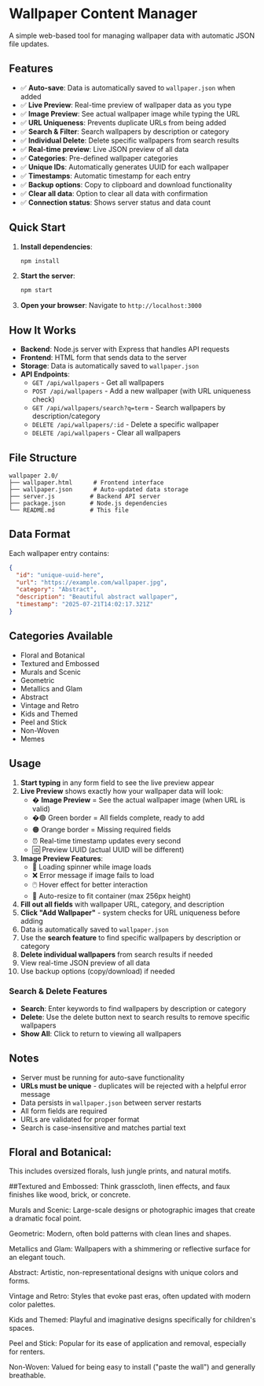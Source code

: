 # Wallpaper Content Manager

A simple web-based tool for managing wallpaper data with automatic JSON file updates.

## Features

- ✅ **Auto-save**: Data is automatically saved to `wallpaper.json` when added
- ✅ **Live Preview**: Real-time preview of wallpaper data as you type
- ✅ **Image Preview**: See actual wallpaper image while typing the URL
- ✅ **URL Uniqueness**: Prevents duplicate URLs from being added
- ✅ **Search & Filter**: Search wallpapers by description or category
- ✅ **Individual Delete**: Delete specific wallpapers from search results
- ✅ **Real-time preview**: Live JSON preview of all data
- ✅ **Categories**: Pre-defined wallpaper categories
- ✅ **Unique IDs**: Automatically generates UUID for each wallpaper
- ✅ **Timestamps**: Automatic timestamp for each entry
- ✅ **Backup options**: Copy to clipboard and download functionality
- ✅ **Clear all data**: Option to clear all data with confirmation
- ✅ **Connection status**: Shows server status and data count

## Quick Start

1. **Install dependencies**:
   ```bash
   npm install
   ```

2. **Start the server**:
   ```bash
   npm start
   ```

3. **Open your browser**:
   Navigate to `http://localhost:3000`

## How It Works

- **Backend**: Node.js server with Express that handles API requests
- **Frontend**: HTML form that sends data to the server
- **Storage**: Data is automatically saved to `wallpaper.json`
- **API Endpoints**:
  - `GET /api/wallpapers` - Get all wallpapers
  - `POST /api/wallpapers` - Add a new wallpaper (with URL uniqueness check)
  - `GET /api/wallpapers/search?q=term` - Search wallpapers by description/category
  - `DELETE /api/wallpapers/:id` - Delete a specific wallpaper
  - `DELETE /api/wallpapers` - Clear all wallpapers

## File Structure

```
wallpaper 2.0/
├── wallpaper.html      # Frontend interface
├── wallpaper.json      # Auto-updated data storage
├── server.js          # Backend API server
├── package.json       # Node.js dependencies
└── README.md          # This file
```

## Data Format

Each wallpaper entry contains:
```json
{
  "id": "unique-uuid-here",
  "url": "https://example.com/wallpaper.jpg",
  "category": "Abstract",
  "description": "Beautiful abstract wallpaper",
  "timestamp": "2025-07-21T14:02:17.321Z"
}
```

## Categories Available

- Floral and Botanical
- Textured and Embossed
- Murals and Scenic
- Geometric
- Metallics and Glam
- Abstract
- Vintage and Retro
- Kids and Themed
- Peel and Stick
- Non-Woven
- Memes

## Usage

1. **Start typing** in any form field to see the live preview appear
2. **Live Preview** shows exactly how your wallpaper data will look:
   - �️ **Image Preview** = See the actual wallpaper image (when URL is valid)
   - �🟢 Green border = All fields complete, ready to add
   - 🟠 Orange border = Missing required fields
   - ⏰ Real-time timestamp updates every second
   - 🆔 Preview UUID (actual UUID will be different)
3. **Image Preview Features**:
   - 🔄 Loading spinner while image loads
   - ❌ Error message if image fails to load
   - 🖱️ Hover effect for better interaction
   - 📏 Auto-resize to fit container (max 256px height)
4. **Fill out all fields** with wallpaper URL, category, and description
5. **Click "Add Wallpaper"** - system checks for URL uniqueness before adding
6. Data is automatically saved to `wallpaper.json`
7. Use the **search feature** to find specific wallpapers by description or category
8. **Delete individual wallpapers** from search results if needed
9. View real-time JSON preview of all data
10. Use backup options (copy/download) if needed

### Search & Delete Features

- **Search**: Enter keywords to find wallpapers by description or category
- **Delete**: Use the delete button next to search results to remove specific wallpapers
- **Show All**: Click to return to viewing all wallpapers

## Notes

- Server must be running for auto-save functionality
- **URLs must be unique** - duplicates will be rejected with a helpful error message
- Data persists in `wallpaper.json` between server restarts
- All form fields are required
- URLs are validated for proper format
- Search is case-insensitive and matches partial text




## Floral and Botanical:
This includes oversized florals, lush jungle prints, and natural motifs.

##Textured and Embossed:
Think grasscloth, linen effects, and faux finishes like wood, brick, or concrete.

Murals and Scenic: Large-scale designs or photographic images that create a dramatic focal point.

Geometric: Modern, often bold patterns with clean lines and shapes.

Metallics and Glam: Wallpapers with a shimmering or reflective surface for an elegant touch.

Abstract: Artistic, non-representational designs with unique colors and forms.

Vintage and Retro: Styles that evoke past eras, often updated with modern color palettes.

Kids and Themed: Playful and imaginative designs specifically for children's spaces.

Peel and Stick: Popular for its ease of application and removal, especially for renters.

Non-Woven: Valued for being easy to install ("paste the wall") and generally breathable.